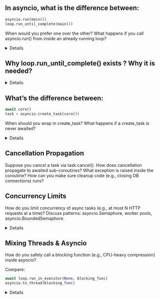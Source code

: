 ## In asyncio, what is the difference between:

```python
asyncio.run(main())
loop.run_until_complete(main())
```
When would you prefer one over the other?
What happens if you call asyncio.run() from inside an already running loop?

<details>

### 1. asyncio.run(main())

- Introduced in Python 3.7 as the high-level entry point for asyncio programs.

What it does under the hood:

- Creates a new event loop.
- Runs your coroutine (main()) until completion.
- Closes the loop when done.
- Cleans up pending tasks and cancels background coroutines.
- It is intended as the "main entry point" of your async program, usually at the top-level script.

👉 Example:

```python
import asyncio

async def main():
    print("Hello asyncio.run")

asyncio.run(main())
```

### 2. loop.run_until_complete(main())

- Lower-level API, available since the early versions of asyncio.
- Requires you to manually create or get an event loop.
- Does not close the loop automatically; you need to manage loop lifecycle yourself.

More flexible when you want:

- Reuse the loop.
- Run multiple coroutines sequentially.
- Integrate with other event-loop frameworks (Twisted, uvloop, GUI loops).

👉 Example:

```python
import asyncio

async def main():
    print("Hello run_until_complete")

loop = asyncio.get_event_loop()
loop.run_until_complete(main())
loop.close()  # you must close it yourself
```

### What happens if you call asyncio.run() from inside an already running loop?

⚠️ This is important:

- asyncio.run() creates a new event loop.
- But Python does not allow nested event loops.
- If you call it while another loop is already running (e.g., inside Jupyter Notebook, or from within an async function), you get:
- RuntimeError: asyncio.run() cannot be called from a running event loop

</details>

## Why loop.run_until_complete() exists ? Why it is needed?

<details>
### 1. Embedding asyncio in environments that already have an event loop
- Some applications already run an event loop (e.g., GUI frameworks like Qt, Tkinter, or event-driven libraries).
- If you use asyncio.run(), it tries to create and manage its own loop, which conflicts with the existing loop.

### 2. Running multiple coroutines step by step

With run_until_complete() you can reuse the same loop across multiple runs.

This allows sequential execution of coroutines without tearing down and recreating loops each time.

👉 Example:

```python
import asyncio

async def task(n):
    await asyncio.sleep(1)
    return f"done {n}"

loop = asyncio.get_event_loop()
print(loop.run_until_complete(task(1)))
print(loop.run_until_complete(task(2)))
```
### 3. Inside frameworks or libraries

If you’re writing a library, you don’t want to call asyncio.run() because it:

- Creates a new loop
- Closes it when done

That would conflict with the application’s loop.

</details>

## What’s the difference between:

```python
await coro()
task = asyncio.create_task(coro())
```

When should you wrap in create_task?
What happens if a create_task is never awaited?

<details>

### await coro()

- Runs the coroutine to completion, right now.
- The caller is suspended until coro() finishes.
- The result (or exception) is returned directly.
- 👉 Think: “call this coroutine and wait for its answer.”

```python
async def foo():
    await asyncio.sleep(1)
    return "foo done"

async def main():
    result = await foo()   # pauses here until foo() finishes
    print(result)
```

prints "foo done" after 1s

### task = asyncio.create_task(coro())

- Schedules coro() to run in the background, concurrently with whatever else the event loop is doing.
- Returns a Task object immediately — you can await it later or cancel it.
- The task starts running right away, even if you don’t await it immediately.
- 👉 Think: “kick this coroutine off in the background.”

```python
async def foo():
    await asyncio.sleep(1)
    return "foo done"

async def main():
    task = asyncio.create_task(foo())  # foo starts running now
    print("main continues immediately")
    result = await task                # wait for foo when we need it
    print(result)

# prints:
# main continues immediately
# foo done
```

</details>

## Cancellation Propagation

Suppose you cancel a task via task.cancel().
How does cancellation propagate to awaited sub-coroutines?
What exception is raised inside the coroutine?
How can you make sure cleanup code (e.g., closing DB connections) runs?

## Concurrency Limits

How do you limit concurrency of async tasks (e.g., at most N HTTP requests at a time)?
Discuss patterns: asyncio.Semaphore, worker pools, asyncio.BoundedSemaphore.

<details>

### Using asyncio.Semaphore

- A Semaphore maintains a counter representing “available slots”.
- You acquire before starting a task, and release when done.
- Only up to N tasks can acquire the semaphore at the same time.

Example:

```python
import asyncio
import random

async def fetch(url, sem):
    async with sem:  # acquire semaphore
        print(f"Fetching {url}")
        await asyncio.sleep(random.random() * 2)  # simulate I/O
        print(f"Done {url}")

async def main():
    urls = [f"url{i}" for i in range(10)]
    sem = asyncio.Semaphore(3)  # allow at most 3 concurrent fetches
    tasks = [asyncio.create_task(fetch(url, sem)) for url in urls]
    await asyncio.gather(*tasks)

asyncio.run(main())
```

### Worker pool pattern

Instead of semaphores, another pattern is a worker pool:

Create a fixed number of worker coroutines (N workers).

Each worker consumes tasks from a shared asyncio.Queue.

Ensures at most N tasks run concurrently.

Example:

```python
import asyncio
import random

async def worker(name, queue):
    while True:
        url = await queue.get()
        if url is None:
            break  # sentinel to exit
        print(f"{name} fetching {url}")
        await asyncio.sleep(random.random() * 2)
        print(f"{name} done {url}")
        queue.task_done()

async def main():
    queue = asyncio.Queue()
    urls = [f"url{i}" for i in range(10)]
    for url in urls:
        await queue.put(url)
    
    # start 3 workers
    workers = [asyncio.create_task(worker(f"worker{i}", queue)) for i in range(3)]
    
    await queue.join()  # wait until all tasks are processed
    
    # send sentinel None to stop workers
    for _ in workers:
        await queue.put(None)
    await asyncio.gather(*workers)

asyncio.run(main())
```

</details>

## Mixing Threads & Asyncio

How do you safely call a blocking function (e.g., CPU-heavy compression) inside asyncio?

Compare:

```python
await loop.run_in_executor(None, blocking_func)
asyncio.to_thread(blocking_func)
```

<details>

### Using asyncio.to_thread (Python 3.9+)

Convenience wrapper around run_in_executor for threads.

```python
import asyncio
import time

def cpu_heavy(x):
    time.sleep(2)
    return x * 2

async def main():
    result = await asyncio.to_thread(cpu_heavy, 10)
    print(result)

asyncio.run(main())

```

</details>
